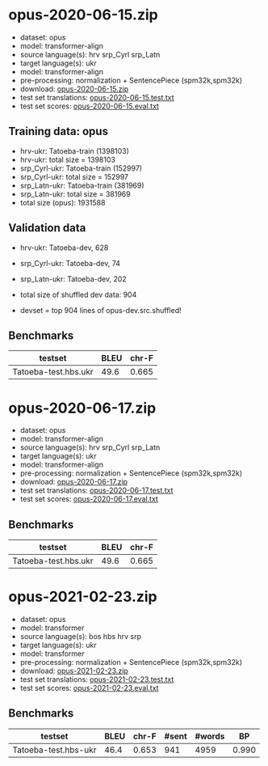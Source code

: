 # opus-2020-06-15.zip

* dataset: opus
* model: transformer-align
* source language(s): hrv srp_Cyrl srp_Latn
* target language(s): ukr
* model: transformer-align
* pre-processing: normalization + SentencePiece (spm32k,spm32k)
* download: [opus-2020-06-15.zip](https://object.pouta.csc.fi/Tatoeba-MT-models/hbs-ukr/opus-2020-06-15.zip)
* test set translations: [opus-2020-06-15.test.txt](https://object.pouta.csc.fi/Tatoeba-MT-models/hbs-ukr/opus-2020-06-15.test.txt)
* test set scores: [opus-2020-06-15.eval.txt](https://object.pouta.csc.fi/Tatoeba-MT-models/hbs-ukr/opus-2020-06-15.eval.txt)

## Training data:  opus

* hrv-ukr: Tatoeba-train (1398103) 
* hrv-ukr: total size = 1398103
* srp_Cyrl-ukr: Tatoeba-train (152997) 
* srp_Cyrl-ukr: total size = 152997
* srp_Latn-ukr: Tatoeba-train (381969) 
* srp_Latn-ukr: total size = 381969
* total size (opus): 1931588


## Validation data

* hrv-ukr: Tatoeba-dev, 628
* srp_Cyrl-ukr: Tatoeba-dev, 74
* srp_Latn-ukr: Tatoeba-dev, 202
* total size of shuffled dev data: 904

* devset = top 904  lines of opus-dev.src.shuffled!

## Benchmarks

| testset               | BLEU  | chr-F |
|-----------------------|-------|-------|
| Tatoeba-test.hbs.ukr 	| 49.6 	| 0.665 |

# opus-2020-06-17.zip

* dataset: opus
* model: transformer-align
* source language(s): hrv srp_Cyrl srp_Latn
* target language(s): ukr
* model: transformer-align
* pre-processing: normalization + SentencePiece (spm32k,spm32k)
* download: [opus-2020-06-17.zip](https://object.pouta.csc.fi/Tatoeba-MT-models/hbs-ukr/opus-2020-06-17.zip)
* test set translations: [opus-2020-06-17.test.txt](https://object.pouta.csc.fi/Tatoeba-MT-models/hbs-ukr/opus-2020-06-17.test.txt)
* test set scores: [opus-2020-06-17.eval.txt](https://object.pouta.csc.fi/Tatoeba-MT-models/hbs-ukr/opus-2020-06-17.eval.txt)

## Benchmarks

| testset               | BLEU  | chr-F |
|-----------------------|-------|-------|
| Tatoeba-test.hbs.ukr 	| 49.6 	| 0.665 |

# opus-2021-02-23.zip

* dataset: opus
* model: transformer
* source language(s): bos hbs hrv srp
* target language(s): ukr
* model: transformer
* pre-processing: normalization + SentencePiece (spm32k,spm32k)
* download: [opus-2021-02-23.zip](https://object.pouta.csc.fi/Tatoeba-MT-models/hbs-ukr/opus-2021-02-23.zip)
* test set translations: [opus-2021-02-23.test.txt](https://object.pouta.csc.fi/Tatoeba-MT-models/hbs-ukr/opus-2021-02-23.test.txt)
* test set scores: [opus-2021-02-23.eval.txt](https://object.pouta.csc.fi/Tatoeba-MT-models/hbs-ukr/opus-2021-02-23.eval.txt)

## Benchmarks

| testset | BLEU  | chr-F | #sent | #words | BP |
|---------|-------|-------|-------|--------|----|
| Tatoeba-test.hbs-ukr 	| 46.4 	| 0.653 	| 941 	| 4959 	| 0.990 |

